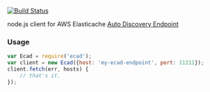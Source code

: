 [![Build Status](https://travis-ci.org/mapbox/elasticache-auto-discovery.png)](https://travis-ci.org/mapbox/elasticache-auto-discovery)

node.js client for AWS Elasticache [Auto Discovery Endpoint](http://docs.aws.amazon.com/AmazonElastiCache/latest/UserGuide/AutoDiscovery.html)

### Usage

```javascript
var Ecad = require('ecad');
var client = new Ecad({host: 'my-ecad-endpoint', port: 11211});
client.fetch(err, hosts) {
    // that's it.
});
```
